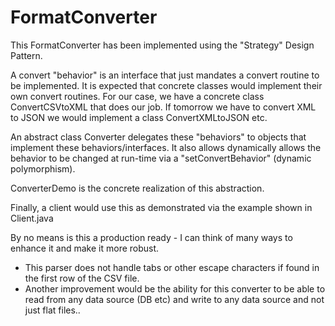 # FormatConverter

This FormatConverter has been implemented using the "Strategy" Design Pattern.

A convert "behavior" is an interface that just mandates a convert routine to be implemented.  It is expected that concrete classes would implement their own convert routines.  For our case, we have a concrete class ConvertCSVtoXML that does our job. If tomorrow we have to convert XML to JSON we would implement a class ConvertXMLtoJSON etc.

An abstract class Converter delegates these "behaviors" to objects that implement these behaviors/interfaces.  It also allows dynamically allows the behavior to be changed at run-time via a "setConvertBehavior" (dynamic polymorphism).

ConverterDemo is the concrete realization of this abstraction.

Finally, a client would use this as demonstrated via the example shown in Client.java

By no means is this a production ready - I can think of many ways to enhance it and make it more robust.  

- This parser does not handle tabs or other escape characters if found in the first row of the CSV file.
- Another improvement would be the ability for this converter to be able to read from any data source (DB etc) and write to any data source and not just flat files..

